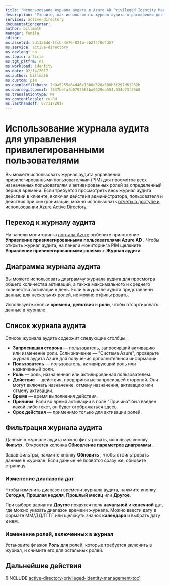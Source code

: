 ```yaml
---
title: "Использование журнала аудита в Azure AD Privileged Identity Management | Документация Майкрософт"
description: "Узнайте, как использовать журнал аудита в расширении для управления привилегированными пользователями Azure."
services: active-directory
documentationcenter: 
author: billmath
manager: femila
editor: 
ms.assetid: 5d13a6dd-1fcb-4e76-82fb-cb2f4f0e4357
ms.service: active-directory
ms.devlang: na
ms.topic: article
ms.tgt_pltfrm: na
ms.workload: identity
ms.date: 02/14/2017
ms.author: billmath
ms.custom: pim
ms.openlocfilehash: 7d9a5255a64d46c1388d328a606b3f297d61262b
ms.sourcegitcommit: f537befafb079256fba0529ee554c034d73f36b0
ms.translationtype: MT
ms.contentlocale: ru-RU
ms.lasthandoff: 07/11/2017
---
```

# <a name="using-the-audit-log-in-pim"></a>Использование журнала аудита для управления привилегированными пользователями
Вы можете использовать журнал аудита управления привилегированными пользователями (PIM) для просмотра всех назначенных пользователям и активированных ролей за определенный период времени. Если требуется просмотреть весь журнал аудита действий в клиенте, включая действия администратора, пользователя и действия при синхронизации, можно использовать [отчеты о доступе и использовании Azure Active Directory.](active-directory-view-access-usage-reports.md)

## <a name="navigate-to-the-audit-log"></a>Переход к журналу аудита
На панели мониторинга [портала Azure](https://portal.azure.com) выберите приложение **Управление привилегированными пользователями Azure AD** . Чтобы открыть журнал аудита, на панели мониторинга PIM щелкните **Управление привилегированными ролями** > **Журнал аудита**.

## <a name="the-audit-log-graph"></a>Диаграмма журнала аудита
Вы можете использовать диаграмму журнала аудита для просмотра общего количества активаций, а также максимального и среднего количества активаций в день.  Если в журнале аудита представлены данные для нескольких ролей, их можно отфильтровать.

Используйте кнопки **времени**, **действия** и **роли**, чтобы отсортировать данные в журнале.

## <a name="the-audit-log-list"></a>Список журнала аудита
Список журнала аудита содержит следующие столбцы:

* **Запросившая сторона** — пользователь, запросивший активацию или изменение роли.  Если значение — "Система Azure", проверьте журнал аудита Azure для получения дополнительной информации.
* **Пользователь** — пользователь, активирующий роль или назначенный роли.
* **Роль** — роль, назначенная или активированная пользователем.
* **Действие** — действия, предпринятые запросившей стороной. Они могут включать назначение, отмену назначения, активацию или отмену активации.
* **Время** — время выполнения действия.
* **Причины**. Если во время активации в поле "Причина" был введен какой-либо текст, он будет отображаться здесь.
* **Срок действия** — применимо только для активации ролей.

## <a name="filter-the-audit-log"></a>Фильтрация журнала аудита
Данные в журнале аудита можно фильтровать, используя кнопку **Фильтр** .  Откроется колонка **Обновление параметров диаграммы** .

Задав фильтры, нажмите кнопку **Обновить** , чтобы отфильтровать данные в журнале.  Если данные не появятся сразу же, обновите страницу.

### <a name="change-the-date-range"></a>Изменение диапазона дат
Чтобы изменить диапазон времени журнала аудита, нажмите кнопку **Сегодня**, **Прошлая неделя**, **Прошлый месяц** или **Другое**.

При выборе варианта **Другое** появятся поля **начальной** и **конечной** дат, где можно указать диапазон времени журнала.  Можно ввести дату в формате ММ/ДД/ГГГГ или щелкнуть значок **календаря** и выбрать дату в нем.

### <a name="change-the-roles-included-in-the-log"></a>Изменение ролей, включенных в журнал
Установите флажок **Роль** для ролей, которые требуется включить в журнал, и снимите его для остальных ролей.

<!--Every topic should have next steps and links to the next logical set of content to keep the customer engaged-->
## <a name="next-steps"></a>Дальнейшие действия
[!INCLUDE [active-directory-privileged-identity-management-toc](../../includes/active-directory-privileged-identity-management-toc.md)]

